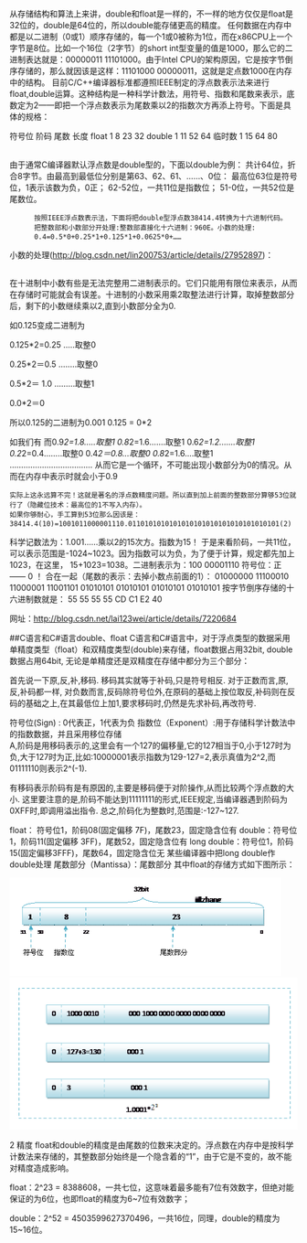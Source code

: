  ##
 从存储结构和算法上来讲，double和float是一样的，不一样的地方仅仅是float是32位的，double是64位的，所以double能存储更高的精度。 
        任何数据在内存中都是以二进制（0或1）顺序存储的，每一个1或0被称为1位，而在x86CPU上一个字节是8位。比如一个16位（2字节）的short int型变量的值是1000，那么它的二进制表达就是：00000011 11101000。由于Intel CPU的架构原因，它是按字节倒序存储的，那么就因该是这样：11101000 00000011，这就是定点数1000在内存中的结构。 
        目前C/C++编译器标准都遵照IEEE制定的浮点数表示法来进行float,double运算。这种结构是一种科学计数法，用符号、指数和尾数来表示，底数定为2——即把一个浮点数表示为尾数乘以2的指数次方再添上符号。下面是具体的规格： 
   
符号位   阶码   尾数   长度 
float           1      8     23       32 
double       1     11    52       64 
临时数       1     15    64       80 

## 
由于通常C编译器默认浮点数是double型的，下面以double为例： 
共计64位，折合8字节。由最高到最低位分别是第63、62、61、……、0位： 
          最高位63位是符号位，1表示该数为负，0正； 
          62-52位，一共11位是指数位； 
          51-0位，一共52位是尾数位。 
   
   
          按照IEEE浮点数表示法，下面将把double型浮点数38414.4转换为十六进制代码。 
          把整数部和小数部分开处理:整数部直接化十六进制：960E。小数的处理: 
          0.4=0.5*0+0.25*1+0.125*1+0.0625*0+…… 

小数的处理(http://blog.csdn.net/lin200753/article/details/27952897)：

## 
在十进制中小数有些是无法完整用二进制表示的。它们只能用有限位来表示，从而在存储时可能就会有误差。十进制的小数采用乘2取整法进行计算，取掉整数部分后，剩下的小数继续乘以2,直到小数部分全为0.

如0.125变成二进制为

0.125*2=0.25  .....取整0

0.25*2＝0.5 ........取整0

0.5*2＝ 1.0 ………取整1

0.0*2＝0

所以0.125的二进制为0.001
0.125 = 0*2


如我们有
而0.9*2=1.8.....取整1
0.8*2=1.6…....取整1
0.6*2=1.2.......取整1
0.2*2=0.4........取整0
0.4*2＝0.8...取整0
0.8*2=1.6....取整1
………………………………
从而它是一个循环，不可能出现小数部分为0的情况。从而在内存中表示时就会小于0.9
         
    实际上这永远算不完！这就是著名的浮点数精度问题。所以直到加上前面的整数部分算够53位就行了（隐藏位技术：最高位的1不写入内存）。 
    如果你够耐心，手工算到53位那么因该是：38414.4(10)=1001011000001110.0110101010101010101010101010101010101(2) 
科学记数法为：1.001……乘以2的15次方。指数为15！ 
          于是来看阶码，一共11位，可以表示范围是-1024~1023。因为指数可以为负，为了便于计算，规定都先加上1023，在这里， 15+1023=1038。二进制表示为：100   00001110 
          符号位：正——   0   ！ 
          合在一起（尾数的表示：去掉小数点前面的1）： 
01000000   11100010   11000001   11001101   01010101   01010101   01010101   01010101 
          按字节倒序存储的十六进制数就是： 
55   55   55   55   CD   C1   E2   40 



网址：http://blog.csdn.net/lai123wei/article/details/7220684



##C语言和C#语言double、float
C语言和C#语言中，对于浮点类型的数据采用单精度类型（float）和双精度类型(double)来存储，float数据占用32bit, double数据占用64bit, 无论是单精度还是双精度在存储中都分为三个部分：

 首先说一下原,反,补,移码. 移码其实就等于补码,只是符号相反. 对于正数而言,原,反,补码都一样, 对负数而言,反码除符号位外,在原码的基础上按位取反,补码则在反码的基础之上,在其最低位上加1,要求移码时,仍然是先求补码,再改符号. 

符号位(Sign) : 0代表正，1代表为负
指数位（Exponent）:用于存储科学计数法中的指数数据，并且采用移位存储  
 A,阶码是用移码表示的,这里会有一个127的偏移量,它的127相当于0,小于127时为负,大于127时为正,比如:10000001表示指数为129-127=2,表示真值为2^2,而01111110则表示2^(-1). 

有移码表示阶码有是有原因的,主要是移码便于对阶操作,从而比较两个浮点数的大小. 这里要注意的是,阶码不能达到11111111的形式,IEEE规定,当编译器遇到阶码为0XFF时,即调用溢出指令.  总之,阶码化为整数时,范围是:-127~127.

float：   符号位1，阶码08(固定偏移     7F)，尾数23，固定隐含位有 
double：符号位1，阶码11(固定偏移   3FF)，尾数52，固定隐含位有 
long   double：符号位1，阶码15(固定偏移3FFF)，尾数64，固定隐含位无 
某些编译器中把long   double作double处理 
尾数部分（Mantissa）：尾数部分
其中float的存储方式如下图所示：

![float](./images/double_structure/float.png)
![float示例](./images/double_structure/float_示例.png)

2 精度
float和double的精度是由尾数的位数来决定的。浮点数在内存中是按科学计数法来存储的，其整数部分始终是一个隐含着的“1”，由于它是不变的，故不能对精度造成影响。

float：2^23 = 8388608，一共七位，这意味着最多能有7位有效数字，但绝对能保证的为6位，也即float的精度为6~7位有效数字；

double：2^52 = 4503599627370496，一共16位，同理，double的精度为15~16位。 

 
